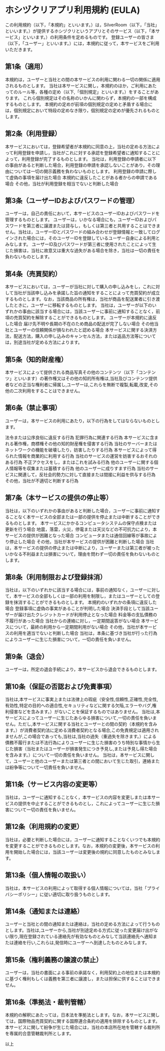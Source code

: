 # ホシヅクリアプリ利用規約 (EULA)
この利用規約（以下，「本規約」といいます。）は，SilverRoom（以下，「当社」といいます。）が提供するホシヅクリというアプリとそのサービス（以下，「本サービス」といいます。）の利用条件を定めるものです。
登録ユーザーの皆さま（以下，「ユーザー」といいます。）には，本規約に従って，本サービスをご利用いただきます。

## 第1条（適用）
本規約は，ユーザーと当社との間の本サービスの利用に関わる一切の関係に適用されるものとします。
当社は本サービスに関し，本規約のほか，ご利用にあたってのルール等，各種の定め（以下,「個別規定」といいます。）をすることがあります。
これら個別規定はその名称のいかんに関わらず，本規約の一部を構成するものとします。
本規約の定めが前項の個別規定の定めと矛盾する場合には，個別規定において特段の定めなき限り，個別規定の定めが優先されるものとします。

## 第2条（利用登録）
本サービスにおいては，登録希望者が本規約に同意の上，当社の定める方法によって利用登録を申請し，当社がこれに対する承認を登録希望者に通知することによって，利用登録が完了するものとします。
当社は，利用登録の申請者に以下の事由があると判断した場合，利用登録の申請を承認しないことがあり，その理由については一切の開示義務を負わないものとします。
利用登録の申請に際して虚偽の事項を届け出た場合
本規約に違反したことがある者からの申請である場合
その他，当社が利用登録を相当でないと判断した場合

## 第3条（ユーザーIDおよびパスワードの管理）
ユーザーは，自己の責任において，本サービスのユーザーIDおよびパスワードを管理するものとします。
ユーザーは，いかなる場合にも，ユーザーIDおよびパスワードを第三者に譲渡または貸与し，もしくは第三者と共用することはできません。当社は，ユーザーIDとパスワードの組み合わせが登録情報と一致してログインされた場合には，そのユーザーIDを登録しているユーザー自身による利用とみなします。
ユーザーID及びパスワードが第三者に使用されたことによって生じた損害は，当社に故意又は重大な過失がある場合を除き，当社は一切の責任を負わないものとします。

## 第4条（売買契約）
本サービスにおいては，ユーザーが当社に対して購入の申し込みをし，これに対して当社が当該申し込みを承諾した旨の通知をすることによって売買契約が成立するものとします。なお，当該商品の所有権は，当社が商品を配送業者に引き渡したときに，ユーザーに移転するものとします。
当社は，ユーザーが以下のいずれかの事由に該当する場合には，当該ユーザーに事前に通知することなく，前項の売買契約を解除することができるものとします。
ユーザーが本規約に違反した場合
届け先不明や長期の不在のため商品の配送が完了しない場合
その他当社とユーザーの信頼関係が損なわれたと認める場合
本サービスに関する決済方法，配送方法，購入の申し込みのキャンセル方法，または返品方法等については，別途当社が定める方法によります。

## 第5条（知的財産権）
本サービスによって提供される商品写真その他のコンテンツ（以下「コンテンツ」といいます）の著作権又はその他の知的所有権は,当社及びコンテンツ提供者などの正当な権利者に帰属し,ユーザーは,これらを無断で複製,転載,改変,その他の二次利用をすることはできません。

## 第6条（禁止事項）
ユーザーは，本サービスの利用にあたり，以下の行為をしてはならないものとします。

法令または公序良俗に違反する行為
犯罪行為に関連する行為
本サービスに含まれる著作権，商標権その他の知的財産権を侵害する行為
当社のサーバーまたはネットワークの機能を破壊したり，妨害したりする行為
本サービスによって得られた情報を商業的に利用する行為
当社のサービスの運営を妨害するおそれのある行為
不正アクセスをし，またはこれを試みる行為
他のユーザーに関する個人情報等を収集または蓄積する行為
他のユーザーに成りすます行為
当社のサービスに関連して，反社会的勢力に対して直接または間接に利益を供与する行為
その他，当社が不適切と判断する行為

## 第7条（本サービスの提供の停止等）
当社は，以下のいずれかの事由があると判断した場合，ユーザーに事前に通知することなく本サービスの全部または一部の提供を停止または中断することができるものとします。
本サービスにかかるコンピュータシステムの保守点検または更新を行う場合
地震，落雷，火災，停電または天災などの不可抗力により，本サービスの提供が困難となった場合
コンピュータまたは通信回線等が事故により停止した場合
その他，当社が本サービスの提供が困難と判断した場合
当社は，本サービスの提供の停止または中断により，ユーザーまたは第三者が被ったいかなる不利益または損害について，理由を問わず一切の責任を負わないものとします。

## 第8条（利用制限および登録抹消）
当社は，以下のいずれかに該当する場合には，事前の通知なく，ユーザーに対して，本サービスの全部もしくは一部の利用を制限し，またはユーザーとしての登録を抹消することができるものとします。
本規約のいずれかの条項に違反した場合
登録事項に虚偽の事実があることが判明した場合
決済手段として当該ユーザーが届け出たクレジットカードが利用停止となった場合
料金等の支払債務の不履行があった場合
当社からの連絡に対し，一定期間返答がない場合
本サービスについて，最終の利用から一定期間利用がない場合
その他，当社が本サービスの利用を適当でないと判断した場合
当社は，本条に基づき当社が行った行為によりユーザーに生じた損害について，一切の責任を負いません。

## 第9条（退会）
ユーザーは，所定の退会手続により，本サービスから退会できるものとします。

## 第10条（保証の否認および免責事項）
当社は,本サービスに事実上または法律上の瑕疵（安全性,信頼性,正確性,完全性,有効性,特定の目的への適合性,セキュリティなどに関する欠陥,エラーやバグ,権利侵害などを含みます。）がないことを保証するものではありません。
当社は,本サービスによってユーザーに生じたあらゆる損害について,一切の責任を負いません。ただし,本サービスに関する当社とユーザーとの間の契約（本規約を含みます。）が消費者契約法に定める消費者契約となる場合,この免責規定は適用されませんが,この場合であっても,当社は,当社の過失（重過失を除きます。）による債務不履行または不法行為によりユーザーに生じた損害のうち特別な事情から生じた損害（当社またはユーザーが損害発生につき予見し,または予見し得た場合を含みます。）について一切の責任を負いません。
当社は，本サービスに関して，ユーザーと他のユーザーまたは第三者との間において生じた取引，連絡または紛争等について一切責任を負いません。

## 第11条（サービス内容の変更等）
当社は，ユーザーに通知することなく，本サービスの内容を変更しまたは本サービスの提供を中止することができるものとし，これによってユーザーに生じた損害について一切の責任を負いません。

## 第12条（利用規約の変更）
当社は，必要と判断した場合には，ユーザーに通知することなくいつでも本規約を変更することができるものとします。なお，本規約の変更後，本サービスの利用を開始した場合には，当該ユーザーは変更後の規約に同意したものとみなします。

## 第13条（個人情報の取扱い）
当社は，本サービスの利用によって取得する個人情報については，当社「プライバシーポリシー」に従い適切に取り扱うものとします。

## 第14条（通知または連絡）
ユーザーと当社との間の通知または連絡は，当社の定める方法によって行うものとします。当社は,ユーザーから,当社が別途定める方式に従った変更届け出がない限り,現在登録されている連絡先が有効なものとみなして当該連絡先へ通知または連絡を行い,これらは,発信時にユーザーへ到達したものとみなします。

## 第15条（権利義務の譲渡の禁止）
ユーザーは，当社の書面による事前の承諾なく，利用契約上の地位または本規約に基づく権利もしくは義務を第三者に譲渡し，または担保に供することはできません。

## 第16条（準拠法・裁判管轄）
本規約の解釈にあたっては，日本法を準拠法とします。なお，本サービスに関しては，国際物品売買契約に関する国際連合条約の適用を排除するものとします。
本サービスに関して紛争が生じた場合には，当社の本店所在地を管轄する裁判所を専属的合意管轄裁判所とします。

以上
